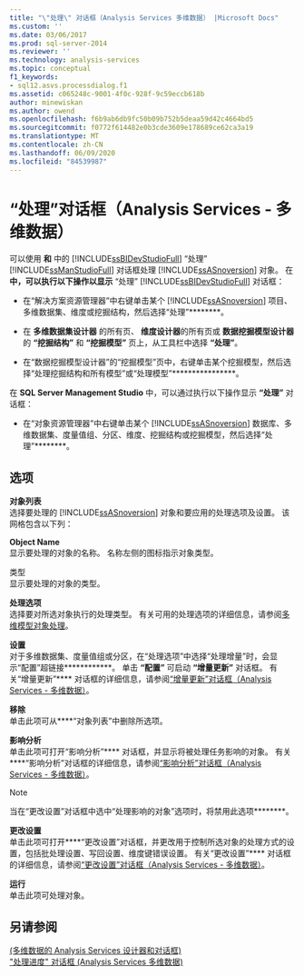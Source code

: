 ```yaml
---
title: "\"处理\" 对话框（Analysis Services 多维数据） |Microsoft Docs"
ms.custom: ''
ms.date: 03/06/2017
ms.prod: sql-server-2014
ms.reviewer: ''
ms.technology: analysis-services
ms.topic: conceptual
f1_keywords:
- sql12.asvs.processdialog.f1
ms.assetid: c065248c-9001-4f0c-928f-9c59eccb618b
author: minewiskan
ms.author: owend
ms.openlocfilehash: f6b9ab6db9fc50b09b752b5deaa59d42c4664bd5
ms.sourcegitcommit: f0772f614482e0b3cde3609e178689ce62ca3a19
ms.translationtype: MT
ms.contentlocale: zh-CN
ms.lasthandoff: 06/09/2020
ms.locfileid: "84539987"
---
```

# <a name="process-dialog-box-analysis-services---multidimensional-data"></a>“处理”对话框（Analysis Services - 多维数据）
  可以使用 **和** 中的 [!INCLUDE[ssBIDevStudioFull](../includes/ssbidevstudiofull-md.md)] “处理” [!INCLUDE[ssManStudioFull](../includes/ssmanstudiofull-md.md)] 对话框处理 [!INCLUDE[ssASnoversion](../includes/ssasnoversion-md.md)] 对象。 在 **中，可以执行以下操作以显示** “处理” [!INCLUDE[ssBIDevStudioFull](../includes/ssbidevstudiofull-md.md)] 对话框：  
  
-   在“解决方案资源管理器”中右键单击某个 [!INCLUDE[ssASnoversion](../includes/ssasnoversion-md.md)] 项目、多维数据集、维度或挖掘结构，然后选择“处理”********。  
  
-   在 **多维数据集设计器** 的所有页、 **维度设计器**的所有页或 **数据挖掘模型设计器**的 **“挖掘结构”** 和 **“挖掘模型”** 页上，从工具栏中选择 **“处理”**。  
  
-   在“数据挖掘模型设计器”的“挖掘模型”页中，右键单击某个挖掘模型，然后选择“处理挖掘结构和所有模型”或“处理模型”****************。  
  
 在 **SQL Server Management Studio** 中，可以通过执行以下操作显示 **“处理”** 对话框：  
  
-   在“对象资源管理器”中右键单击某个 [!INCLUDE[ssASnoversion](../includes/ssasnoversion-md.md)] 数据库、多维数据集、度量值组、分区、维度、挖掘结构或挖掘模型，然后选择“处理”********。  
  
## <a name="options"></a>选项  
 **对象列表**  
 选择要处理的 [!INCLUDE[ssASnoversion](../includes/ssasnoversion-md.md)] 对象和要应用的处理选项及设置。 该网格包含以下列：  
  
 **Object Name**  
 显示要处理的对象的名称。 名称左侧的图标指示对象类型。  
  
 类型  
 显示要处理的对象的类型。  
  
 **处理选项**  
 选择要对所选对象执行的处理类型。 有关可用的处理选项的详细信息，请参阅[多维模型对象处理](multidimensional-models/processing-a-multidimensional-model-analysis-services.md)。  
  
 **设置**  
 对于多维数据集、度量值组或分区，在“处理选项”中选择“处理增量”时，会显示“配置”超链接************。 单击 **“配置”** 可启动 **“增量更新”** 对话框。 有关“增量更新”**** 对话框的详细信息，请参阅[“增量更新”对话框（Analysis Services - 多维数据）](incremental-update-dialog-box-analysis-services-multidimensional-data.md)。  
  
 **移除**  
 单击此项可从****“对象列表”中删除所选项。  
  
 **影响分析**  
 单击此项可打开“影响分析”**** 对话框，并显示将被处理任务影响的对象。 有关****“影响分析”对话框的详细信息，请参阅[“影响分析”对话框（Analysis Services - 多维数据）](impact-analysis-dialog-box-analysis-services-multidimensional-data.md)。  
  
> [!NOTE]  
>  当在“更改设置”对话框中选中“处理影响的对象”选项时，将禁用此选项********。  
  
 **更改设置**  
 单击此项可打开****“更改设置”对话框，并更改用于控制所选对象的处理方式的设置，包括批处理设置、写回设置、维度键错误设置。 有关“更改设置”**** 对话框的详细信息，请参阅[“更改设置”对话框（Analysis Services - 多维数据）](change-settings-dialog-box-analysis-services-multidimensional-data.md)。  
  
 **运行**  
 单击此项可处理对象。  
  
## <a name="see-also"></a>另请参阅  
 [&#40;多维数据的 Analysis Services 设计器和对话框&#41;](analysis-services-designers-and-dialog-boxes-multidimensional-data.md)   
 ["处理进度" 对话框 &#40;Analysis Services 多维数据&#41;](process-progress-dialog-box-analysis-services-multidimensional-data.md)  
  
  
